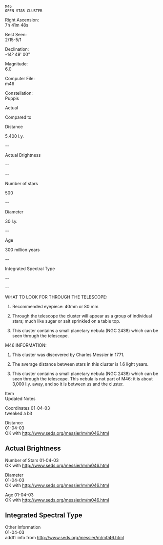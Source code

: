 	M46
	OPEN STAR CLUSTER



Right Ascension:	
7h 41m 48s	
	
Best Seen:	
2/15-5/1

Declination:	
-14º 49' 00"	
	
Magnitude:	
6.0

	
	
	
	


Computer File:	
m46	
	
Constellation:	
Puppis





	
	
Actual	
	
Compared to 

Distance	
	
5,400 l.y.	
	
--

Actual Brightness	
	
--	
	
--

Number of stars	
	
500	
	
--

Diameter	
	
30 l.y.	
	
--

Age	
	
300 million years	
	
--

Integrated Spectral Type	
	
--	
	
--





WHAT TO LOOK FOR THROUGH THE TELESCOPE:

1.	Recommended eyepiece: 40mm or 80 mm.

2.	Through the telescope the cluster will appear as a group of individual stars; much like sugar or salt sprinkled on a table top.
   
3.	This cluster contains a small planetary nebula (NGC 2438) which can be seen through the telescope.



M46 INFORMATION:

1.	This cluster was discovered by Charles Messier in 1771.

2.	The average distance between stars in this cluster is 1.6 light years.
   
3.	This cluster contains a small planetary nebula (NGC 2438) which can be seen through the telescope.  This nebula is not part of M46: it is about 3,000 l.y. away, and so it is between us and the cluster.

 







Item	
Updated	
Notes

Coordinates	
01-04-03	
tweaked a bit

Distance	
01-04-03	
OK with http://www.seds.org/messier/m/m046.html

Actual Brightness	
--	


Number of Stars	
01-04-03	
OK with http://www.seds.org/messier/m/m046.html

Diameter	
01-04-03	
OK with http://www.seds.org/messier/m/m046.html

Age	
01-04-03	
OK with http://www.seds.org/messier/m/m046.html

Integrated Spectral Type	
--	


Other Information	
01-04-03	
addt’l info from http://www.seds.org/messier/m/m046.html

